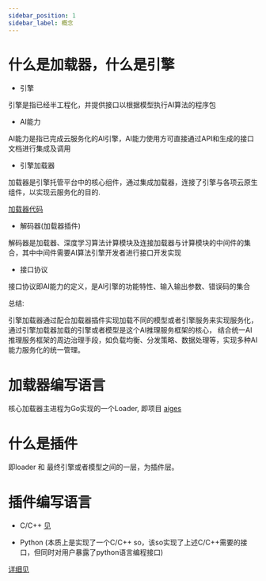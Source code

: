 ```yaml
---
sidebar_position: 1
sidebar_label: 概念
---
```


# 什么是加载器，什么是引擎

* 引擎

引擎是指已经半工程化，并提供接口以根据模型执行AI算法的程序包

* AI能力

AI能力是指已完成云服务化的AI引擎，AI能力使用方可直接通过API和生成的接口文档进行集成及调用

* 引擎加载器

加载器是引擎托管平台中的核心组件，通过集成加载器，连接了引擎与各项云原生组件，以实现云服务化的目的.

[加载器代码](https://github.com/xfyun/aiges)

* 解码器(加载器插件)

解码器是加载器、深度学习算法计算模块及连接加载器与计算模块的中间件的集合，其中中间件需要AI算法引擎开发者进行接口开发实现

* 接口协议

接口协议即AI能力的定义，是AI引擎的功能特性、输入输出参数、错误码的集合


总结:

引擎加载器通过配合加载器插件实现加载不同的模型或者引擎服务来实现服务化，通过引擎加载器加载的引擎或者模型是这个AI推理服务框架的核心，
结合统一AI推理服务框架的周边治理手段，如负载均衡、分发策略、数据处理等，实现多种AI能力服务化的统一管理。


# 加载器编写语言

核心加载器主进程为Go实现的一个Loader, 即项目 [aiges](https://github.com/iflytek/aiges)

# 什么是插件

即loader 和 最终引擎或者模型之间的一层，为插件层。

# 插件编写语言

* C/C++
[见](https://iflytek.github.io/athena_website/docs/%E5%8A%A0%E8%BD%BD%E5%99%A8/C%E3%80%81C++%E6%8F%92%E4%BB%B6)

* Python (本质上是实现了一个C/C++ so，该so实现了上述C/C++需要的接口，但同时对用户暴露了python语言编程接口)

[详细见](https://iflytek.github.io/athena_website/docs/%E5%8A%A0%E8%BD%BD%E5%99%A8/Python%E6%8F%92%E4%BB%B6)

